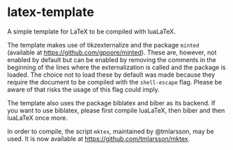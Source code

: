 # latex-template
A simple template for LaTeX to be compiled with luaLaTeX.

The template makes use of tikzexternalize and the package `minted` (available at https://github.com/gpoore/minted). These are, however, not enabled by default but can be enabled by removing the comments in the beginning of the lines where the externalization is called and the package is loaded. The choice not to load these by default was made because they require the document to be compiled with the `shell-escape` flag. Please be aware of that risks the usage of this flag could imply.

The template also uses the package biblatex and biber as its backend. If you want to use biblatex, please first compile luaLaTeX, then biber and then luaLaTeX once more.

In order to compile, the script `mktex`, maintained by @tmlarsson, may be used. It is now available at https://github.com/tmlarsson/mktex.
